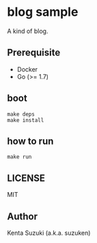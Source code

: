# blog sample

A kind of blog.

## Prerequisite

* Docker
* Go (>= 1.7)

## boot

    make deps
    make install

## how to run

    make run

## LICENSE

MIT

## Author

Kenta Suzuki (a.k.a. suzuken)
